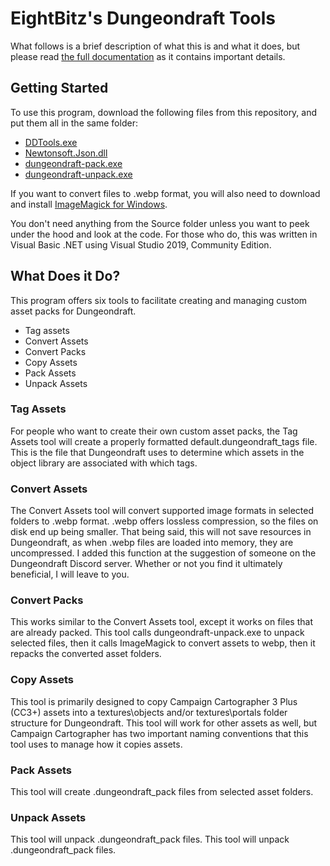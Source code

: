# EightBitz's Dungeondraft Tools

What follows is a brief description of what this is and what it does, but please read [the full documentation](https://gitlab.com/EightBitz/dungeondraft-tools/-/blob/master/EightBitz's%20Dungeondraft%20Tools.pdf) as it contains important details.

## Getting Started

To use this program, download the following files from this repository, and put them all in the same folder:

* [DDTools.exe](https://gitlab.com/EightBitz/dungeondraft-tools/-/blob/master/DDTools.exe)
* [Newtonsoft.Json.dll](https://gitlab.com/EightBitz/dungeondraft-tools/-/blob/master/Newtonsoft.Json.dll)
* [dungeondraft-pack.exe](https://gitlab.com/EightBitz/dungeondraft-tools/-/blob/master/dungeondraft-pack.exe)
* [dungeondraft-unpack.exe](https://gitlab.com/EightBitz/dungeondraft-tools/-/blob/master/dungeondraft-pack.exe)

If you want to convert files to .webp format, you will also need to download and install [ImageMagick for Windows](https://imagemagick.org/script/download.php#windows).

You don't need anything from the Source folder unless you want to peek under the hood and look at the code. For those who do, this was written in Visual Basic .NET using Visual Studio 2019, Community Edition.

## What Does it Do?

This program offers six tools to facilitate creating and managing custom asset packs for Dungeondraft.

* Tag assets
* Convert Assets
* Convert Packs
* Copy Assets
* Pack Assets
* Unpack Assets

### Tag Assets

For people who want to create their own custom asset packs, the Tag Assets tool will create a properly
formatted default.dungeondraft_tags file. This is the file that Dungeondraft uses to determine which
assets in the object library are associated with which tags.

### Convert Assets

The Convert Assets tool will convert supported image formats in selected folders to .webp format.
.webp offers lossless compression, so the files on disk end up being smaller. That being said, this will not
save resources in Dungeondraft, as when .webp files are loaded into memory, they are uncompressed.
I added this function at the suggestion of someone on the Dungeondraft Discord server. Whether or not
you find it ultimately beneficial, I will leave to you.

### Convert Packs

This works similar to the Convert Assets tool, except it works on files that are already packed. This tool
calls dungeondraft-unpack.exe to unpack selected files, then it calls ImageMagick to convert assets to
webp, then it repacks the converted asset folders.

### Copy Assets

This tool is primarily designed to copy Campaign Cartographer 3 Plus (CC3+) assets into a
textures\objects and/or textures\portals folder structure for Dungeondraft. This tool will work for other
assets as well, but Campaign Cartographer has two important naming conventions that this tool uses to
manage how it copies assets.

### Pack Assets

This tool will create .dungeondraft_pack files from selected asset folders.

### Unpack Assets

This tool will unpack .dungeondraft_pack files.
This tool will unpack .dungeondraft_pack files.

